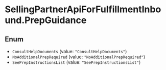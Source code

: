 # SellingPartnerApiForFulfillmentInbound.PrepGuidance

## Enum

* `ConsultHelpDocuments` (value: `"ConsultHelpDocuments"`)
* `NoAdditionalPrepRequired` (value: `"NoAdditionalPrepRequired"`)
* `SeePrepInstructionsList` (value: `"SeePrepInstructionsList"`)
